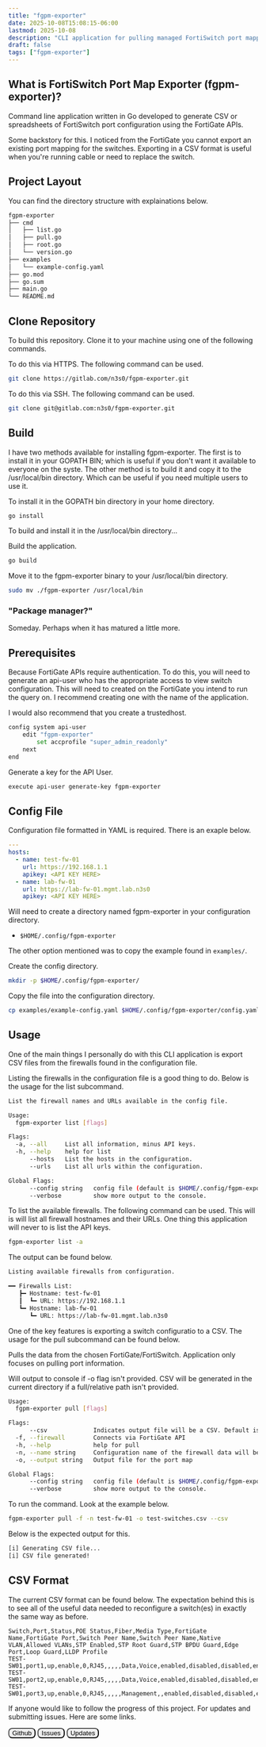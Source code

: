 ```yaml
---
title: "fgpm-exporter"
date: 2025-10-08T15:08:15-06:00
lastmod: 2025-10-08
description: "CLI application for pulling managed FortiSwitch port mappings and configuration using the FortiGate API."
draft: false
tags: ["fgpm-exporter"]
---
```


## What is FortiSwitch Port Map Exporter (fgpm-exporter)?

Command line application written in Go developed to generate CSV or spreadsheets
of FortiSwitch port configuration using the FortiGate APIs.

Some backstory for this. I noticed from the FortiGate you cannot export an
existing port mapping for the switches. Exporting in a CSV format is useful when
you're running cable or need to replace the switch.

## Project Layout

You can find the directory structure with explainations below.

```sh
fgpm-exporter
├── cmd
│   ├── list.go
│   ├── pull.go
│   ├── root.go
│   └── version.go
├── examples
│   └── example-config.yaml
├── go.mod
├── go.sum
├── main.go
└── README.md
```

## Clone Repository

To build this repository. Clone it to your machine using one of the following
commands.

To do this via HTTPS. The following command can be used.

```sh
git clone https://gitlab.com/n3s0/fgpm-exporter.git
```

To do this via SSH. The following command can be used.

```sh
git clone git@gitlab.com:n3s0/fgpm-exporter.git
```

## Build

I have two methods available for installing fgpm-exporter. The first is to
install it in your GOPATH BIN; which is useful if you don't want it available to
everyone on the syste. The other method is to build it and copy it to the
/usr/local/bin directory. Which can be useful if you need multiple users to use
it.

To install it in the GOPATH bin directory in your home directory.

```sh
go install
```

To build and install it in the /usr/local/bin directory...

Build the application.

```sh
go build
```

Move it to the fgpm-exporter binary to your /usr/local/bin directory.

```sh
sudo mv ./fgpm-exporter /usr/local/bin
```

### "Package manager?"

Someday. Perhaps when it has matured a little more. 

## Prerequisites

Because FortiGate APIs require authentication. To do this, you will need to
generate an api-user who has the appropriate access to view switch
configuration. This will need to created on the FortiGate you intend to run the
query on. I recommend creating one with the name of the application. 

I would also recommend that you create a trustedhost.

```sh
config system api-user
    edit "fgpm-exporter"
        set accprofile "super_admin_readonly"
    next
end
```

Generate a key for the API User.

```sh
execute api-user generate-key fgpm-exporter
```

## Config File

Configuration file formatted in YAML is required. There is an exaple below.

```yaml
---
hosts:
  - name: test-fw-01
    url: https://192.168.1.1
    apikey: <API KEY HERE>
  - name: lab-fw-01
    url: https://lab-fw-01.mgmt.lab.n3s0
    apikey: <API KEY HERE>
```

Will need to create a directory named fgpm-exporter in your configuration
directory.

- ```$HOME/.config/fgpm-exporter```

The other option mentioned was to copy the example found in ```examples/```.

Create the config directory.

```sh
mkdir -p $HOME/.config/fgpm-exporter/
```

Copy the file into the configuration directory.

```sh
cp examples/example-config.yaml $HOME/.config/fgpm-exporter/config.yaml
```

## Usage

One of the main things I personally do with this CLI application is export CSV
files from the firewalls found in the configuration file.

Listing the firewalls in the configuration file is a good thing to do. Below is
the usage for the list subcommand.

```sh
List the firewall names and URLs available in the config file.

Usage:
  fgpm-exporter list [flags]

Flags:
  -a, --all     List all information, minus API keys.
  -h, --help    help for list
      --hosts   List the hosts in the configuration.
      --urls    List all urls within the configuration.

Global Flags:
      --config string   config file (default is $HOME/.config/fgpm-exporter/config.yaml)
      --verbose         show more output to the console.
```

To list the available firewalls. The following command can be used. This will is
will list all firewall hostnames and their URLs. One thing this application will
never to is list the API keys. 

```sh
fgpm-exporter list -a
```

The output can be found below.

```sh
Listing available firewalls from configuration.

━━ Firewalls List:
   ┣━ Hostname: test-fw-01
   ┃  ┗━ URL: https://192.168.1.1
   ┗━ Hostname: lab-fw-01
      ┗━ URL: https://lab-fw-01.mgmt.lab.n3s0
```

One of the key features is exporting a switch configuratio to a CSV. The usage
for the pull subcommand can be found below.

Pulls the data from the chosen FortiGate/FortiSwitch. Application only
focuses on pulling port information.

Will output to console if -o flag isn't provided. CSV will be generated in
the current directory if a full/relative path isn't provided.

```sh
Usage:
  fgpm-exporter pull [flags]

Flags:
      --csv             Indicates output file will be a CSV. Default is console.
  -f, --firewall        Connects via FortiGate API
  -h, --help            help for pull
  -n, --name string     Configuration name of the firewall data will be pulled from.
  -o, --output string   Output file for the port map

Global Flags:
      --config string   config file (default is $HOME/.config/fgpm-exporter/config.yaml)
      --verbose         show more output to the console.
```

To run the command. Look at the example below.

```sh
fgpm-exporter pull -f -n test-fw-01 -o test-switches.csv --csv
```

Below is the expected output for this.

```sh
[i] Generating CSV file...
[i] CSV file generated!
```

## CSV Format

The current CSV format can be found below. The expectation behind this is to see
all of the useful data needed to reconfigure a switch(es) in exactly the same
way as before.

```csv
Switch,Port,Status,POE Status,Fiber,Media Type,FortiGate Name,FortiGate Port,Switch Peer Name,Switch Peer Name,Native VLAN,Allowed VLANs,STP Enabled,STP Root Guard,STP BPDU Guard,Edge Port,Loop Guard,LLDP Profile
TEST-SW01,port1,up,enable,0,RJ45,,,,,Data,Voice,enabled,disabled,disabled,enable,enabled,default
TEST-SW01,port2,up,enable,0,RJ45,,,,,Data,Voice,enabled,disabled,disabled,enable,enabled,default
TEST-SW01,port3,up,enable,0,RJ45,,,,,Management,,enabled,disabled,disabled,enable,enabled,default
```

If anyone would like to follow the progress of this project. For updates and
submitting issues. Here are some links.

<a href="https://github.com/n3s0/fgpm-exporter"><button style="border-radius: 8px;">Github</button></a>
<a href="https://github.com/n3s0/fgpm-exporter/issues"><button style="border-radius: 8px;">Issues</button></a>
<a href="/tags/fgpm-exporter"><button style="border-radius: 8px;">Updates</button></a>
